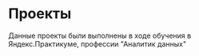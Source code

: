 # Проекты

Данные проекты были выполнены в ходе обучения в Яндекс.Практикуме, профессии "Аналитик данных"
